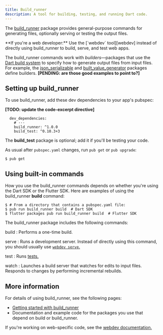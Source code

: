 ```yaml
---
title: Build_runner
description: A tool for building, testing, and running Dart code.
---
```


The [build_runner][] package provides general-purpose commands for generating files,
optionally serving or testing the output files.

<aside class="alert alert-info" markdown="1">
  **If you're a web developer:**
  Use the [`webdev` tool][webdev] instead of directly using
  build_runner to build, serve, and test web apps.
</aside>

The build_runner commands work with _builders_—packages
that use the [Dart build system][build]
to specify how to generate output files from input files.
For example, the [json_serializable][] and [built_value_generator][]
packages define builders.
**[PENDING: are those good examples to point to?]**


## Setting up build_runner

To use build_runner, add these dev dependencies to your app's pubspec:

**[TODO: update the code-excerpt directive]**

<?code-excerpt "quickstart/pubspec.yaml (build dependencies)" title?>
```
  dev_dependencies:
    # ···
    build_runner: ^1.0.0
    build_test: ^0.10.3+3
```

The **build_test** package is optional; add it if you'll be testing your code.

As usual after `pubspec.yaml` changes, run `pub get` or `pub upgrade`:

```terminal
$ pub get
```

## Using built-in commands

How you use the build_runner commands depends on whether you're using
the Dart SDK or the Flutter SDK.
Here are examples of using the build_runner **build** command:

```terminal
$ # From a directory that contains a pubspec.yaml file:
$ pub run build_runner build  # Dart SDK
$ flutter packages pub run build_runner build  # Flutter SDK
```

The build_runner package includes the following commands:

build
: Performs a one-time build.

serve
: Runs a development server.
  Instead of directly using this command,
  you should usually use [`webdev serve`.][webdev]

test
: Runs [tests.][tests]

watch
: Launches a build server that watches for edits to input files.
  Responds to changes by performing incremental rebuilds.


## More information

For details of using build_runner, see the following pages:

- [Getting started with build_runner][]
- Documentation and example code for the packages you use
  that depend on build or build_runner.

If you're working on web-specific code, see the [webdev documentation.][webdev]

[build]: https://github.com/dart-lang/build
[build_runner]: {{site.pub-pkg}}/build_runner
[built_value_generator]: {{site.pub-pkg}}/built_value_generator
[Getting started with build_runner]: https://github.com/dart-lang/build/blob/master/docs/getting_started.md
[json_serializable]: {{site.pub-pkg}}/json-serializable
[tests]: /guides/testing
[webdev]: {{site.webdev}}/tools/webdev
